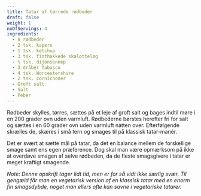 ```yaml
---
title: Tatar af tørrede rødbeder
draft: false
weight: 1
noOfServings: 4
ingredients:
  - 8 rødbeder
  - 2 tsk. kapers
  - 1 tsk. ketchup
  - 3 tsk. finthakkede skalotteløg
  - ½ tsk. dijonsennep
  - 3 dråber Tabasco
  - 4 tsk. Worcestershire
  - 2 tsk. cornichoner
  - Groft salt
  - Salt
  - Peber
---
```


Rødbeder skylles, tørres, sættes på et leje af groft salt og bages
indtil møre i en 200 grader ovn uden varmluft. Rødbederne børstes
herefter fri for salt og sættes i en 60 grader ovn uden varmluft natten
over. Efterfølgende skrælles de, skæres i små tern og smages til på
klassisk tatar-manér.

Det er svært at sætte mål på tatar, da det en balance mellem de
forskellige smage samt ens egen præference. Dog skal man være opmærksom
på ikke at overdøve smagen af selve rødbeden, da de fleste smagsgivere i
tatar er meget kraftigt smagende.

*Note: Denne opskrift tager lidt tid, men er for så vidt ikke særlig
svær. Til gengæld får man en vegetarisk version af en klassisk tatar med
en enorm fin smagsdybde, noget man ellers ofte kan savne i vegetariske
tatarer.*

